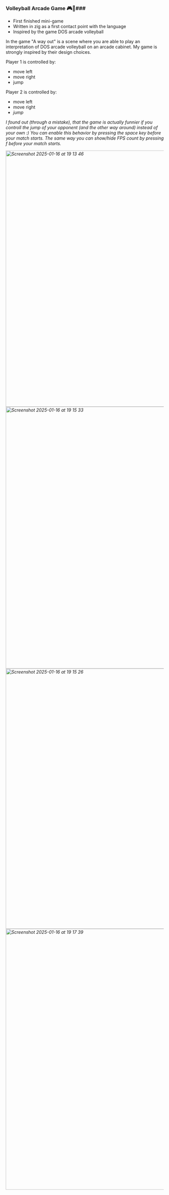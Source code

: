 ### Volleyball Arcade Game 🎮👾###
- First finished mini-game
- Written in zig as a first contact point with the language
- Inspired by the game DOS arcade volleyball
  
In the game "A way out" is a scene where you are able to play an interpretation of DOS arcade volleyball on an arcade cabinet. My game is strongly inspired by their design choices.

Player 1 is controlled by:
  - <a> move left
  - <d> move right
  - <w> jump

Player 2 is controlled by:
  - <j> move left
  - <l> move right
  - <i> jump

I found out (through a mistake), that the game is actually funnier if you controll the jump of your opponent (and the other way around) instead of your own :)
You can enable this behavior by pressing the space key before your match starts.
The same way you can show/hide FPS count by pressing f before your match starts.

<img width="816" alt="Screenshot 2025-01-16 at 19 13 46" src="https://github.com/user-attachments/assets/cb5c3325-556a-43d6-bf98-4f5034670247" />
<img width="834" alt="Screenshot 2025-01-16 at 19 15 33" src="https://github.com/user-attachments/assets/5f53d480-3c46-4d76-bdf8-7a8861561f1f" />
<img width="829" alt="Screenshot 2025-01-16 at 19 15 26" src="https://github.com/user-attachments/assets/34c3d446-585c-430d-b70c-0e5c0b806180" />
<img width="831" alt="Screenshot 2025-01-16 at 19 17 39" src="https://github.com/user-attachments/assets/3d048f2c-e9dc-4814-8df9-3c326f005f5a" />


